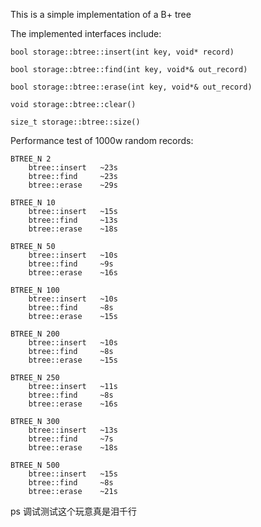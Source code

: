  This is a simple implementation of a B+ tree
 
 The implemented interfaces include:
 
    bool storage::btree::insert(int key, void* record)
 
    bool storage::btree::find(int key, void*& out_record)
 
    bool storage::btree::erase(int key, void*& out_record)
    
    void storage::btree::clear()
    
    size_t storage::btree::size()
    
 Performance test of 1000w random records:
 
    BTREE_N 2
        btree::insert   ~23s
        btree::find     ~23s
        btree::erase    ~29s
        
    BTREE_N 10
        btree::insert   ~15s
        btree::find     ~13s
        btree::erase    ~18s
         
    BTREE_N 50
        btree::insert   ~10s
        btree::find     ~9s
        btree::erase    ~16s  
         
    BTREE_N 100
        btree::insert   ~10s
        btree::find     ~8s
        btree::erase    ~15s
        
    BTREE_N 200
        btree::insert   ~10s
        btree::find     ~8s
        btree::erase    ~15s   
 
    BTREE_N 250
        btree::insert   ~11s
        btree::find     ~8s
        btree::erase    ~16s 
        
    BTREE_N 300
        btree::insert   ~13s
        btree::find     ~7s
        btree::erase    ~18s 
        
    BTREE_N 500
        btree::insert   ~15s
        btree::find     ~8s
        btree::erase    ~21s 
        
        
ps 调试测试这个玩意真是泪千行
    
 
 
 
 